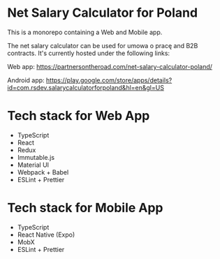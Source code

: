 # Net Salary Calculator for Poland

This is a monorepo containing a Web and Mobile app.

The net salary calculator can be used for umowa o pracę and B2B contracts. It's currently hosted under the following links:

Web app:
https://partnersontheroad.com/net-salary-calculator-poland/

Android app:
https://play.google.com/store/apps/details?id=com.rsdev.salarycalculatorforpoland&hl=en&gl=US

# Tech stack for Web App

- TypeScript
- React
- Redux
- Immutable.js
- Material UI
- Webpack + Babel
- ESLint + Prettier

# Tech stack for Mobile App

- TypeScript
- React Native (Expo)
- MobX
- ESLint + Prettier
